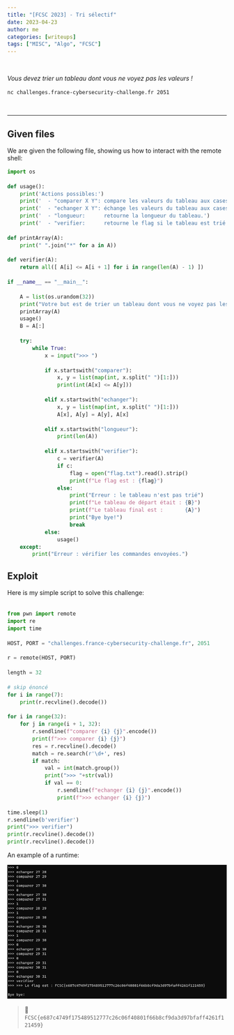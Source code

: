 ```yaml
---
title: "[FCSC 2023] - Tri sélectif"
date: 2023-04-23
author: me
categories: [writeups]
tags: ["MISC", "Algo", "FCSC"]
---
```


<link rel="stylesheet" href="https://cdnjs.cloudflare.com/ajax/libs/font-awesome/5.15.2/css/all.min.css">
<link rel="stylesheet" href="/assets/css/lil-bootstrap.css">
<script src="https://code.jquery.com/jquery-3.6.0.min.js"></script>

<br>

*Vous devez trier un tableau dont vous ne voyez pas les valeurs !*

`nc challenges.france-cybersecurity-challenge.fr 2051`

<br>

_____________________________________________________

## Given files

We are given the following file, showing us how to interact with the remote shell:

```python
import os

def usage():
    print('Actions possibles:')
    print('  - "comparer X Y": compare les valeurs du tableau aux cases X et Y, et retourne 1 si la valeur en X est inférieure ou égale à celle en Y, 0 sinon.')
    print('  - "echanger X Y": échange les valeurs du tableau aux cases X et Y, et affiche le taleau modifié.')
    print('  - "longueur:      retourne la longueur du tableau.')
    print('  - "verifier:      retourne le flag si le tableau est trié.')

def printArray(A):
    print(" ".join("*" for a in A))

def verifier(A):
    return all([ A[i] <= A[i + 1] for i in range(len(A) - 1) ])

if __name__ == "__main__":

    A = list(os.urandom(32))
    print("Votre but est de trier un tableau dont vous ne voyez pas les valeurs (chacune est remplacée par *) :")
    printArray(A)
    usage()
    B = A[:]
    
    try:
        while True:
            x = input(">>> ")

            if x.startswith("comparer"):
                x, y = list(map(int, x.split(" ")[1:]))
                print(int(A[x] <= A[y]))

            elif x.startswith("echanger"):
                x, y = list(map(int, x.split(" ")[1:]))
                A[x], A[y] = A[y], A[x]

            elif x.startswith("longueur"):
				print(len(A))

            elif x.startswith("verifier"):
                c = verifier(A)
                if c:
                    flag = open("flag.txt").read().strip()
                    print(f"Le flag est : {flag}")
                else:
                    print("Erreur : le tableau n'est pas trié")
                    print(f"Le tableau de départ était : {B}")
                    print(f"Le tableau final est :       {A}")
                    print("Bye bye!")
                    break
            else:
                usage()
    except:
        print("Erreur : vérifier les commandes envoyées.")
```

## Exploit

Here is my simple script to solve this challenge:
```python

from pwn import remote
import re 
import time

HOST, PORT = "challenges.france-cybersecurity-challenge.fr", 2051

r = remote(HOST, PORT)

length = 32

# skip énoncé
for i in range(7):
    print(r.recvline().decode())

for i in range(32):
    for j in range(i + 1, 32):
        r.sendline(f"comparer {i} {j}".encode())
        print(f">>> comparer {i} {j}")
        res = r.recvline().decode()
        match = re.search(r'\d+', res)
        if match:
            val = int(match.group())
            print(">>> "+str(val))
            if val == 0:
                r.sendline(f"echanger {i} {j}".encode())
                print(f">>> echanger {i} {j}")

time.sleep(1)
r.sendline(b'verifier')
print(">>> verifier")
print(r.recvline().decode())
print(r.recvline().decode()) 
```
An example of a runtime:

![0](/images/tri/flag.png)

> 🚩`FCSC{e687c4749f175489512777c26c06f40801f66b8cf9da3d97bfaff4261f121459}`